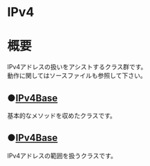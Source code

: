 # IPv4
**概要**
==========
IPv4アドレスの扱いをアシストするクラス群です。  
動作に関してはソースファイルも参照して下さい。

●[**IPv4Base**](/doc/IPv4Base.md)
------
基本的なメソッドを収めたクラスです。  

●[**IPv4Base**](/doc/IPv4Range.md)
------
IPv4アドレスの範囲を扱うクラスです。  
